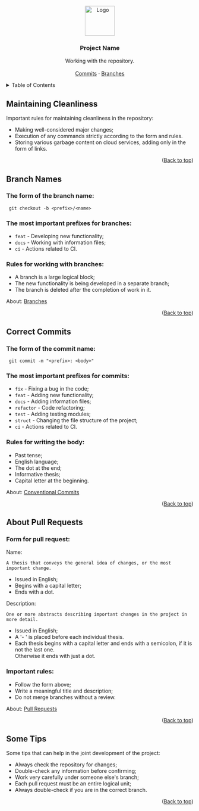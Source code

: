 <!-- PROJECT LOGO -->
<br />
<div align="center">
  <a href="https://github.com/spbu-coding-2022/trees-12">
    <img src="https://media.discordapp.net/attachments/760917929126133834/1108798769077686323/image.png" alt="Logo" width="80" height="80">
  </a>

  <h3 align="center">Project Name</h3>

  <p align="center">
    Working with the repository.
    <br />
    <br />
    <a href="https://www.conventionalcommits.org/en/v1.0.0/">Commits</a>
    ·
    <a href="https://wiki.miem.hse.ru/ru/Projects/394/docs/git-branch">Branches</a>
  </p>
</div>



<!-- TABLE OF CONTENTS -->
<details>
  <summary>Table of Contents</summary>
  <ol>
    <li><a href="#maintaining-cleanliness">Maintaining Сleanliness</a></li>
    <li><a href="#branch-names">Branch Names</a></li>
    <li><a href="#correct-commits">Correct Commits</a></li>
    <li><a href="#about-pull-requests">About Pull Requests</a></li>
    <li><a href="#some-tips">Some Tips</a></li>
  </ol>
</details>



<!-- MAINTAINING CLEANLINESS -->
## Maintaining Сleanliness

Important rules for maintaining cleanliness in the repository:

* Making well-considered major changes;
* Execution of any commands strictly according to the form and rules.
* Storing various garbage content on cloud services, adding only in the form of links.

<p align="right">(<a href="#search-trees-project">Back to top</a>)</p>



<!-- BRANCH NAMES -->
## Branch Names

### The form of the branch name:

    
     git checkout -b <prefix>/<name>
    

### The most important prefixes for branches:

* `feat` - Developing new functionality;
* `docs` - Working with information files;
* `ci` - Actions related to CI.

### Rules for working with branches:

* A branch is a large logical block;
* The new functionality is being developed in a separate branch;
* The branch is deleted after the completion of work in it.

About: <a href="https://wiki.miem.hse.ru/ru/Projects/394/docs/git-branch">Branches</a>

<p align="right">(<a href="#search-trees-project">Back to top</a>)</p>



<!-- CORRECT COMMITS -->
## Correct Commits

### The form of the commit name:

    
     git commit -m "<prefix>: <body>"
    

### The most important prefixes for commits:

* `fix` - Fixing a bug in the code;
* `feat` - Adding new functionality;
* `docs` - Adding information files;
* `refactor` - Code refactoring;
* `test` - Adding testing modules;
* `struct` - Changing the file structure of the project;
* `ci` - Actions related to CI.

### Rules for writing the body:

* Past tense;
* English language;
* The dot at the end;
* Informative thesis;
* Capital letter at the beginning.

About: <a href="https://www.conventionalcommits.org/en/v1.0.0/">Conventional Commits</a>

<p align="right">(<a href="#search-trees-project">Back to top</a>)</p>



<!-- ABOUT PULL REQUESTS -->
## About Pull Requests

### Form for pull request:

Name:

`A thesis that conveys the general idea of changes, or the most important change.`

* Issued in English;
* Begins with a capital letter;
* Ends with a dot.

Description:

`One or more abstracts describing important changes in the project in more detail.`

* Issued in English;
* A '- ' is placed before each individual thesis.
* Each thesis begins with a capital letter and ends with a semicolon, if it is not the last one. \
  Otherwise it ends with just a dot.

### Important rules:

* Follow the form above;
* Write a meaningful title and description;
* Do not merge branches without a review.

About: <a href="https://yangsu.github.io/pull-request-tutorial/">Pull Requests</a>

<p align="right">(<a href="#search-trees-project">Back to top</a>)</p>



<!-- SOME TIPS -->
## Some Tips

Some tips that can help in the joint development of the project:

* Always check the repository for changes;
* Double-check any information before confirming;
* Work very carefully under someone else's branch;
* Each pull request must be an entire logical unit;
* Always double-check if you are in the correct branch.

<p align="right">(<a href="#search-trees-project">Back to top</a>)</p>
